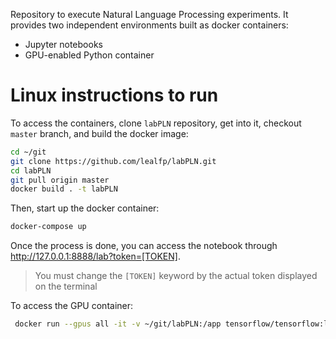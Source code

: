 Repository to execute Natural Language Processing experiments. It provides two independent environments built as docker containers:
- Jupyter notebooks
- GPU-enabled Python container

# Linux instructions to run

To access the containers, clone `labPLN` repository, get into it, checkout `master` branch, and build the docker image:

```bash
cd ~/git
git clone https://github.com/lealfp/labPLN.git
cd labPLN
git pull origin master
docker build . -t labPLN
```

Then, start up the docker container:

```bash
docker-compose up
```

Once the process is done, you can access the notebook through http://127.0.0.1:8888/lab?token=[TOKEN].

> You must change the `[TOKEN]` keyword by the actual token displayed on the terminal

To access the GPU container:

```bash
 docker run --gpus all -it -v ~/git/labPLN:/app tensorflow/tensorflow:latest-gpu
```
